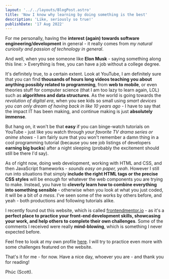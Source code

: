 ```yaml
---
layout: '../../layouts/BlogPost.astro'
title: 'Now I know why learning by doing something is the best'
description: 'Like, seriously so true!'
publishDate: '17 Aug 2022'
---
```


For me personally, having the **interest (again) towards software engineering/development** in general - it really comes from _my natural curiosity and passion of technology in general_.

And well, when you see someone like **Elon Musk** - saying something along this line: > Everything is free, you can have a job without a college degree.

It's definitely true, to a certain extent. Look at YouTube, I am definitely sure that you can find **thousands of hours long videos teaching you about anything possibly related to programming**, from **web to mobile**, or even theories stuff for computer science (that I am too lazy to learn again, LOL) such as **algorithms and data structures**. As the world is going towards the _revolution of digital era_, when you see kids so small using _smart devices you can only dream of having back in like 10 years ago_ - I have to say that the impact IT has been making, and continue making is just **absolutely immense**.

But hang on, it won't be that **easy** if you can binge-watch tutorials on YouTube - just like you watch through _your favorite TV drama series or anime shows_ - I am fairly sure that you won't remember a damn thing in a cool programming tutorial (because you see job listings of developers **earning big bucks**) after a night sleeping (probably the excitement should still be there I'd say).

As of right now, doing web development, working with HTML and CSS, and then JavaScript frameworks - _sounds easy on paper, yeah_. However I still run into situations that simply **include the right HTML tags or the precise CSS styles** will be enough for whatever the web components you are trying to make. Instead, you have to **cleverly learn how to combine everything into something sensible** - otherwise when you look at what you just coded, it will be a bit of _a mess_. I've seen some of the works by others before, and yeah - both productions and following tutorials alike.

I recently found out this website, which is called [frontendmentor.io](https://www.frontendmentor.io/) - as it's a **perfect place to practice your front-end development skills, showcasing your work, and help others to complete their own challenges**. Some of the comments I received were really **mind-blowing**, which is something I never expected before.

Feel free to look at my own profile [here](https://www.frontendmentor.io/profile/NationsAnarchy). I will try to practice even more with some challenges featured on the website.

That's it for me - for now. Have a nice day, whoever you are - and thank you for reading!

Phúc (Scott).
